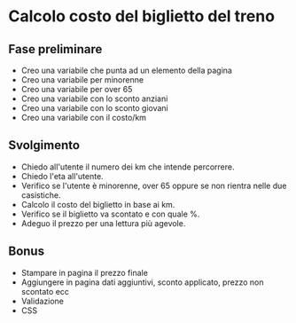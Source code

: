 <!-- Il programma dovrà chiedere all'utente il numero di chilometri che vuole percorrere e l'età del passeggero.

Sulla base di queste informazioni dovrà calcolare il prezzo totale del viaggio, secondo queste regole:

il prezzo del biglietto è definito in base ai km (0.21 € al km)
va applicato uno sconto del 20% per i minorenni
va applicato uno sconto del 40% per gli over 65.
L'output del prezzo finale va messo fuori con massimo due decimali, per indicare centesimi sul prezzo. Questo richiederà un minimo di ricerca.

BONUS
Stampare il prezzo finale sulla pagina invece che in console
Aggiungere, sempre in pagina, altre informazioni, come il prezzo prima dello sconto e l'età e il chilometraggio indicati dall'utente
Validazione
Abbellimenti vari con CSS -->

# Calcolo costo del biglietto del treno

## Fase preliminare

- Creo una variabile che punta ad un elemento della pagina
- Creo una variabile per minorenne
- Creo una variabile per over 65
- Creo una variabile con lo sconto anziani
- Creo una variabile con lo sconto giovani
- Creo una variabile con il costo/km

## Svolgimento

- Chiedo all'utente il numero dei km che intende percorrere.
- Chiedo l'eta all'utente.
- Verifico se l'utente è minorenne, over 65 oppure se non rientra nelle due casistiche.
- Calcolo il costo del biglietto in base ai km.
- Verifico se il biglietto va scontato e con quale %.
- Adeguo il prezzo per una lettura più agevole.

## Bonus

- Stampare in pagina il prezzo finale
- Aggiungere in pagina dati aggiuntivi, sconto applicato, prezzo non scontato ecc
- Validazione
- CSS
